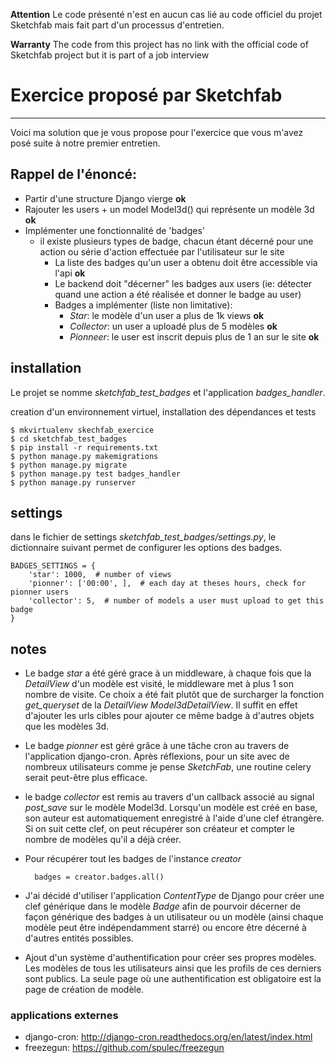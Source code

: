 **Attention** Le code présenté n'est en aucun cas lié au code officiel du
  projet Sketchfab mais fait part d'un processus d'entretien.

**Warranty** The code from this project has no link with the official code of
  Sketchfab project but it is part of a job interview


# Exercice proposé par Sketchfab
------------------------------

Voici ma solution que je vous propose pour l'exercice que vous m'avez posé
suite à notre premier entretien.

## Rappel de l'énoncé:

* Partir d'une structure Django vierge **ok**
* Rajouter les users + un model Model3d() qui représente un modèle 3d **ok**
* Implémenter une fonctionnalité de 'badges'
    * il existe plusieurs types de badge, chacun étant décerné pour une action ou série d'action effectuée par l'utilisateur sur le site
        * La liste des badges qu'un user a obtenu doit être accessible via
          l'api **ok**
        * Le backend doit "décerner" les badges aux users (ie: détecter quand une action a été réalisée et donner le badge au user)
        * Badges a implémenter (liste non limitative):
            * _Star_: le modèle d'un user a plus de 1k views **ok**
            * _Collector_: un user a uploadé plus de 5 modèles **ok**
            * _Pionneer_: le user est inscrit depuis plus de 1 an sur le site
              **ok**

## installation

Le projet se nomme *sketchfab_test_badges* et l'application *badges_handler*.

creation d'un environnement virtuel, installation des dépendances et tests

    $ mkvirtualenv skechfab_exercice
    $ cd sketchfab_test_badges
    $ pip install -r requirements.txt
    $ python manage.py makemigrations
    $ python manage.py migrate
    $ python manage.py test badges_handler
    $ python manage.py runserver

## settings

dans le fichier de settings _sketchfab_test_badges/settings.py_, le
dictionnaire suivant permet de configurer les options des badges.

    BADGES_SETTINGS = {
        'star': 1000,  # number of views
        'pionner': ['00:00', ],  # each day at theses hours, check for pionner users
        'collector': 5,  # number of models a user must upload to get this badge
    }

## notes

* Le badge _star_ a été géré grace à un middleware, à chaque fois que la
  _DetailView_ d'un modèle est visité, le middleware met à plus 1 son nombre de
  visite. Ce choix a été fait plutôt que de surcharger la fonction
  _get\_queryset_ de la _DetailView_ _Model3dDetailView_. Il suffit en effet
  d'ajouter les urls cibles pour ajouter ce même badge à d'autres objets que
  les modèles 3d.
* Le badge _pionner_ est géré grâce à une tâche cron au travers de
  l'application django-cron. Après réflexions, pour un site avec de nombreux
  utilisateurs comme je pense _SketchFab_, une routine celery serait peut-être
  plus efficace.
* le badge _collector_ est remis au travers d'un callback associé au signal
  _post\_save_ sur le modèle Model3d. Lorsqu'un modèle est créé en base, son
  auteur est automatiquement enregistré à l'aide d'une clef étrangère. Si on
  suit cette clef, on peut récupérer son créateur et compter le nombre de
  modèles qu'il a déjà créer.
* Pour récupérer tout les badges de l'instance _creator_

        badges = creator.badges.all()

* J'ai décidé d'utiliser l'application _ContentType_ de Django pour créer une
  clef générique dans le modèle _Badge_ afin de pourvoir décerner de façon
  générique des badges à un utilisateur ou un modèle (ainsi chaque modèle peut
  être indépendamment starré) ou encore être décerné à d'autres entités
  possibles.

* Ajout d'un système d'authentification pour créer ses propres modèles. Les
  modèles de tous les utilisateurs ainsi que les profils de ces derniers sont
  publics. La seule page où une authentification est obligatoire est la page de
  création de modèle.

### applications externes
* django-cron: http://django-cron.readthedocs.org/en/latest/index.html
* freezegun: https://github.com/spulec/freezegun
